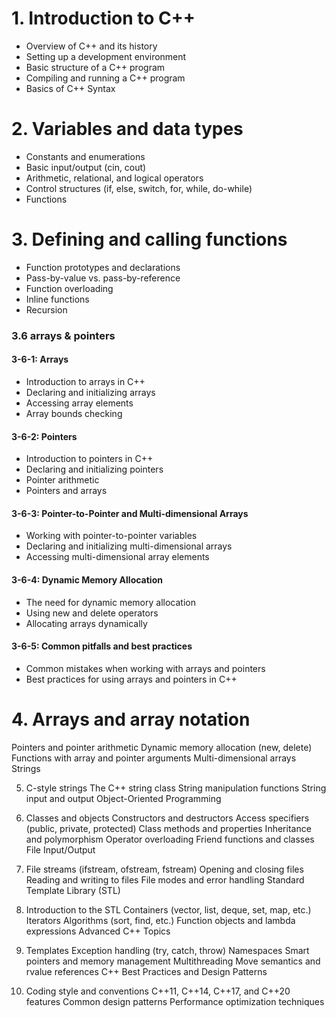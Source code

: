 # 1. Introduction to C++
- Overview of C++ and its history
- Setting up a development environment
- Basic structure of a C++ program
- Compiling and running a C++ program
- Basics of C++ Syntax

# 2. Variables and data types
- Constants and enumerations
- Basic input/output (cin, cout)
- Arithmetic, relational, and logical operators
- Control structures (if, else, switch, for, while, do-while)
- Functions

# 3. Defining and calling functions
- Function prototypes and declarations
- Pass-by-value vs. pass-by-reference
- Function overloading
- Inline functions
- Recursion

### 3.6 arrays & pointers
#### 3-6-1: Arrays
- Introduction to arrays in C++
- Declaring and initializing arrays
- Accessing array elements
- Array bounds checking

#### 3-6-2: Pointers
- Introduction to pointers in C++
- Declaring and initializing pointers
- Pointer arithmetic
- Pointers and arrays

#### 3-6-3: Pointer-to-Pointer and Multi-dimensional Arrays
- Working with pointer-to-pointer variables
- Declaring and initializing multi-dimensional arrays
- Accessing multi-dimensional array elements

#### 3-6-4: Dynamic Memory Allocation
- The need for dynamic memory allocation
- Using new and delete operators
- Allocating arrays dynamically

#### 3-6-5: Common pitfalls and best practices
- Common mistakes when working with arrays and pointers
- Best practices for using arrays and pointers in C++

# 4. Arrays and array notation
Pointers and pointer arithmetic
Dynamic memory allocation (new, delete)
Functions with array and pointer arguments
Multi-dimensional arrays
Strings

5. C-style strings
The C++ string class
String manipulation functions
String input and output
Object-Oriented Programming

6. Classes and objects
Constructors and destructors
Access specifiers (public, private, protected)
Class methods and properties
Inheritance and polymorphism
Operator overloading
Friend functions and classes
File Input/Output

7. File streams (ifstream, ofstream, fstream)
Opening and closing files
Reading and writing to files
File modes and error handling
Standard Template Library (STL)

8. Introduction to the STL
Containers (vector, list, deque, set, map, etc.)
Iterators
Algorithms (sort, find, etc.)
Function objects and lambda expressions
Advanced C++ Topics

9. Templates
Exception handling (try, catch, throw)
Namespaces
Smart pointers and memory management
Multithreading
Move semantics and rvalue references
C++ Best Practices and Design Patterns

10. Coding style and conventions
C++11, C++14, C++17, and C++20 features
Common design patterns
Performance optimization techniques